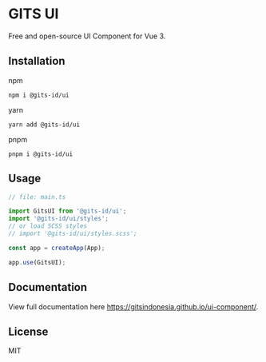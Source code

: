 # GITS UI

Free and open-source UI Component for Vue 3.

## Installation

npm

```
npm i @gits-id/ui
```

yarn

```
yarn add @gits-id/ui
```

pnpm

```
pnpm i @gits-id/ui
```

## Usage

```ts
// file: main.ts

import GitsUI from '@gits-id/ui';
import '@gits-id/ui/styles';
// or load SCSS styles
// import '@gits-id/ui/styles.scss';

const app = createApp(App);

app.use(GitsUI);
```

## Documentation

View full documentation here https://gitsindonesia.github.io/ui-component/.

## License

MIT
